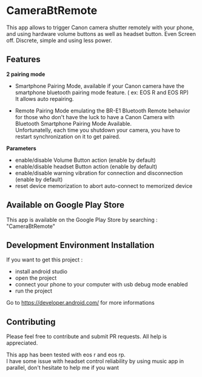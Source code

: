 # CameraBtRemote
This app allows to trigger Canon camera shutter remotely with your phone, and using hardware volume buttons as well as headset button.
Even Screen off. Discrete, simple and using less power.

## Features
**2 pairing mode**

- Smartphone Pairing Mode, available if your Canon camera have the smartphone bluetooth pairing mode feature. ( ex: EOS R and EOS RP)  
It allows auto repairing.

- Remote Pairing Mode emulating the BR-E1 Bluetooth Remote behavior for those who don't have the luck to have a Canon Camera with    Bluetooth Smartphone Pairing Mode Available.   
Unfortunatelly, each time you shutdown your camera, you have to restart synchronization on it to get paired.

**Parameters**
 - enable/disable Volume Button action (enable by default)
 - enable/disable headset Button action (enable by default)
 - enable/disable warning vibration for connection and disconnection (enable by default)
 - reset device memorization to abort auto-connect to memorized device

## Available on Google Play Store

This app is available on the Google Play Store by searching : "CameraBtRemote"


## Development Environment Installation
If you want to get this project :

- install android studio
- open the project
- connect your phone to your computer with usb debug mode enabled
- run the project

Go to https://developer.android.com/ for more informations


## Contributing
Please feel free to contribute and submit PR requests. All help is appreciated. 

This app has been tested with eos r and eos rp.  
I have some issue with headset control reliability by using music app in parallel, don't hesitate to help me if you want


